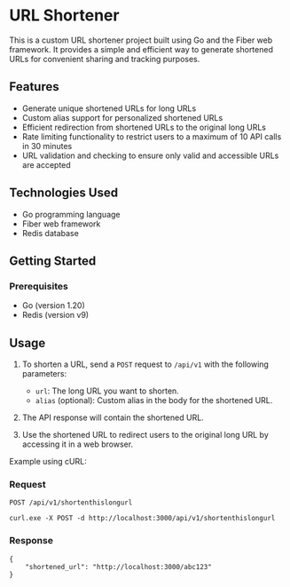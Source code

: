 # URL Shortener

This is a custom URL shortener project built using Go and the Fiber web framework. It provides a simple and efficient way to generate shortened URLs for convenient sharing and tracking purposes.

## Features

- Generate unique shortened URLs for long URLs
- Custom alias support for personalized shortened URLs
- Efficient redirection from shortened URLs to the original long URLs
- Rate limiting functionality to restrict users to a maximum of 10 API calls in 30 minutes
- URL validation and checking to ensure only valid and accessible URLs are accepted

## Technologies Used

- Go programming language
- Fiber web framework
- Redis database

## Getting Started

### Prerequisites

- Go (version 1.20)
- Redis (version v9)



## Usage

1. To shorten a URL, send a `POST` request to `/api/v1` with the following parameters:
   - `url`: The long URL you want to shorten.
   - `alias` (optional): Custom alias in the body for the shortened URL.

2. The API response will contain the shortened URL.

3. Use the shortened URL to redirect users to the original long URL by accessing it in a web browser.

Example using cURL:

### Request

`POST /api/v1/shortenthislongurl`

    curl.exe -X POST -d http://localhost:3000/api/v1/shortenthislongurl

### Response

    {
        "shortened_url": "http://localhost:3000/abc123"
    }



